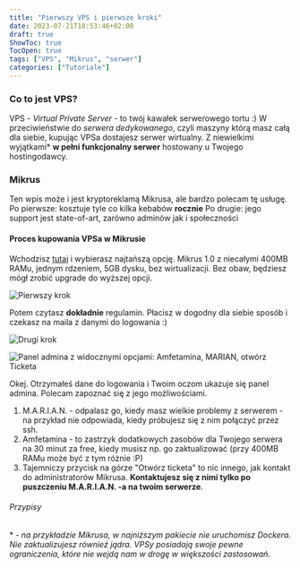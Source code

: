 ```yaml
---
title: "Pierwszy VPS i pierwsze kroki"
date: 2023-07-21T18:53:46+02:00
draft: true
ShowToc: true
TocOpen: true
tags: ["VPS", "Mikrus", "serwer"]
categories: ["Tutoriale"]
---
```

### Co to jest VPS?

VPS - *Virtual Private Server* - to twój kawałek serwerowego tortu :)
W przeciwieństwie do *serwera dedykowanego*, czyli maszyny którą masz całą dla siebie,
kupując VPSa dostajesz serwer wirtualny. Z niewielkimi wyjątkami\* **w pełni funkcjonalny serwer** hostowany
u Twojego hostingodawcy.

### Mikrus

Ten wpis może i jest kryptoreklamą Mikrusa, ale bardzo polecam tę usługę.
Po pierwsze: kosztuje tyle co kilka kebabów **rocznie**
Po drugie: jego support jest state-of-art, zarówno adminów jak i społeczności

#### Proces kupowania VPSa w Mikrusie

Wchodzisz [tutaj](https://mikr.us) i wybierasz najtańszą opcję. Mikrus 1.0 z niecałymi 400MB RAMu, jednym rdzeniem, 5GB dysku, bez wirtualizacji. Bez obaw, będziesz mógł zrobić upgrade do wyższej opcji.

![Pierwszy krok](pakiety.png)

Potem czytasz **dokładnie** regulamin. Płacisz w dogodny dla siebie sposób i czekasz na maila z danymi do logowania :)

![Drugi krok](regulamin-i-dodatki.png)

![Panel admina z widocznymi opcjami: Amfetamina, MARIAN, otwórz Ticketa](panel-admina.png)

Okej. Otrzymałeś dane do logowania i Twoim oczom ukazuje się panel admina. Polecam zapoznać się z jego możliwościami.
1. M.A.R.I.A.N. - odpalasz go, kiedy masz wielkie problemy z serwerem - na przykład nie odpowiada, kiedy próbujesz się z nim połączyć przez ssh.
2. Amfetamina - to zastrzyk dodatkowych zasobów dla Twojego serwera na 30 minut za free, kiedy musisz np. go zaktualizować (przy 400MB RAMu może być z tym różnie :P)
3. Tajemniczy przycisk na górze "Otwórz ticketa" to nic innego, jak kontakt do administratorów Mikrusa. **Kontaktujesz się z nimi tylko po puszczeniu M.A.R.I.A.N. -a na twoim serwerze**.



###### Przypisy
\* - *na przykładzie Mikrusa, w najniższym pakiecie nie uruchomisz Dockera. Nie zaktualizujesz również jądra. VPSy posiadają swoje pewne ograniczenia, które nie wejdą nam w drogę w większości zastosowań.*